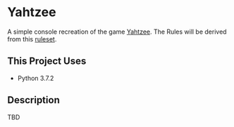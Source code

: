 # Yahtzee
A simple console recreation of the game [Yahtzee](https://en.wikipedia.org/wiki/Yahtzee). 
The Rules will be derived from this [ruleset](http://www.yahtzee.org.uk/rules.html).

## This Project Uses
- Python 3.7.2

## Description
TBD